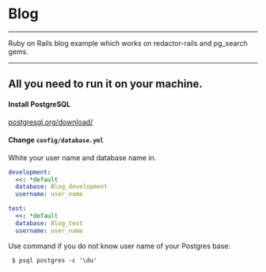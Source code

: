   # Blog
---
Ruby on Rails blog example which works on redactor-rails and pg_search gems.

---
## All you need to run it on your machine.

#### Install PostgreSQL
[postgresql.org/download/](https://www.postgresql.org/download/)

#### Change `config/database.yml`

White your user name and database name in.


``` yaml
development:
  <<: *default
  database: Blog_development
  username: user_name

test:
  <<: *default
  database: Blog_test
  username: user_name

```
Use command if you do not know user name of your Postgres base:

` $ psql postgres -c '\du'`
